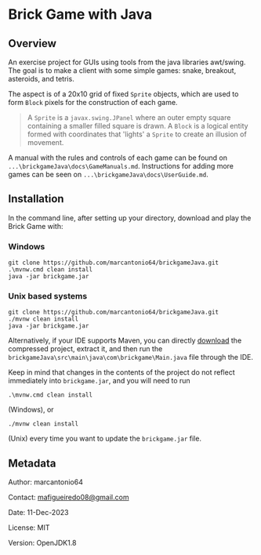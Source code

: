 # Brick Game with Java

## Overview
An exercise project for GUIs using tools from the java libraries awt/swing.
The goal is to make a client with some simple games: snake, breakout,
asteroids, and tetris.

The aspect is of a 20x10 grid of fixed `Sprite` objects, which are used
to form `Block` pixels for the construction of each game.

> A `Sprite` is a `javax.swing.JPanel` where an outer empty square containing
  a smaller filled square is drawn.
> A `Block` is a logical entity formed with coordinates that 'lights' a 
  `Sprite` to create an illusion of movement.

A manual with the rules and controls of each game can be found on
`...\brickgameJava\docs\GameManuals.md`. Instructions for adding more games can
be seen on `...\brickgameJava\docs\UserGuide.md`.

## Installation
In the command line, after setting up your directory, download and
play the Brick Game with:

### Windows

```shell
git clone https://github.com/marcantonio64/brickgameJava.git
.\mvnw.cmd clean install
java -jar brickgame.jar
```

### Unix based systems
```shell
git clone https://github.com/marcantonio64/brickgameJava.git
./mvnw clean install
java -jar brickgame.jar
```

Alternatively, if your IDE supports Maven, you can directly
[download](https://github.com/marcantonio64/brickgameJava) the
compressed project, extract it, and then run the
`brickgameJava\src\main\java\com\brickgame\Main.java` file through the IDE.

Keep in mind that changes in the contents of the project do not reflect
immediately into `brickgame.jar`, and you will need to run

```shell
.\mvnw.cmd clean install
```
(Windows), or

```shell
./mvnw clean install
```
(Unix) every time you want to update the `brickgame.jar` file.

## Metadata
Author: marcantonio64

Contact: mafigueiredo08@gmail.com

Date: 11-Dec-2023

License: MIT

Version: OpenJDK1.8